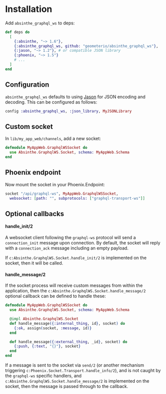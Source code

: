 # Installation

Add `absinthe_graphql_ws` to deps:

```elixir
def deps do
  [
    {:absinthe, "~> 1.6"},
    {:absinthe_graphql_ws, github: "geometerio/absinthe_graphql_ws"},
    {:jason, "~> 1.2"}, # or compatible JSON library
    {:phoenix, "~> 1.5"}
    # ...
  ]
end
```

## Configuration

`absinthe_graphql_ws` defaults to using [Jason](https://hex.pm/packages/jason)
for JSON encoding and decoding. This can be configured as follows:

```elixir
config :absinthe_graphql_ws, :json_library, MyJSONLibrary
```

## Custom socket

In `lib/my_app_web/channels`, add a new socket:

```elixir
defmodule MyAppWeb.GraphqlWSSocket do
  use Absinthe.GraphqlWS.Socket, schema: MyAppWeb.Schema
end
```

## Phoenix endpoint

Now mount the socket in your Phoenix.Endpoint:

```elixir
socket "/api/graphql-ws", MyAppWeb.GraphqlWSSocket,
  websocket: [path: "", subprotocols: ["graphql-transport-ws"]]
```

## Optional callbacks

#### handle_init/2

A websocket client following the `graphql-ws` protocol will send a `connection_init`
message upon connection. By default, the socket will reply with a `connection_ack`
message including an empty payload.

If `c:Absinthe.GraphqlWS.Socket.handle_init/2` is implemented on the socket, then
it will be called.

#### handle_message/2

If the socket process will receive custom messages from within the application,
then the `c:Absinthe.GraphqlWS.Socket.handle_message/2` optional callback can
be defined to handle these:

```elixir
defmodule MyAppWeb.GraphqlWSSocket do
  use Absinthe.GraphqlWS.Socket, schema: MyAppWeb.Schema

  @impl Absinthe.GraphqlWS.Socket
  def handle_message({:internal_thing, id}, socket) do
    {:ok, assign(socket, :message, id)}
  end

  def handle_message({:external_thing, _id}, socket) do
    {:push, {:text, "{}"}, socket}
  end
end
```

If a message is sent to the socket via `send/2` (or another mechanism triggering
`c:Phoenix.Socket.Transport.handle_info/2`), and is not caught by
the `graphql-ws` specific handlers, and `c:Absinthe.GraphqlWS.Socket.handle_message/2`
is implemented on the socket, then the message is passed through to the callback.
